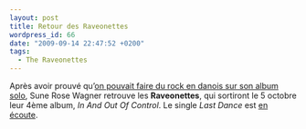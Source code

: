 ```yaml
---
layout: post
title: Retour des Raveonettes
wordpress_id: 66
date: "2009-09-14 22:47:52 +0200"
tags:
  - The Raveonettes
---
```


Après avoir prouvé qu’[on pouvait faire du rock en danois sur son album
solo][1], Sune Rose Wagner retrouve les **Raveonettes**, qui sortiront le 5
octobre leur 4ème album, _In And Out Of Control_. Le single _Last Dance_ est [en
écoute][2].

[1]: https://album.link/fr/i/296566713 "Sune Rose Wagner"
[2]: https://song.link/fr/i/331653514 "Last Dance, de The Raveonettes"
